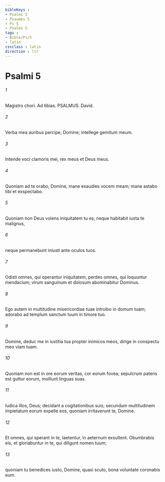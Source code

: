 ```yaml
---
bibleKeys : 
- Psalmi 5
- Psaumes 5
- Ps 5
- Psalms 5
tags : 
- Bible/Ps/5
- latin
cssclass : latin
direction : ltr
---
```


# Psalmi 5

###### 1
Magistro chori. Ad tibias. PSALMUS. David.
###### 2
Verba mea auribus percipe, Domine; intellege gemitum meum.
###### 3
Intende voci clamoris mei, rex meus et Deus meus.
###### 4
Quoniam ad te orabo, Domine, mane exaudies vocem meam; mane astabo tibi et exspectabo.
###### 5
Quoniam non Deus volens iniquitatem tu es; neque habitabit iuxta te malignus,
###### 6
neque permanebunt iniusti ante oculos tuos.
###### 7
Odisti omnes, qui operantur iniquitatem, perdes omnes, qui loquuntur mendacium; virum sanguinum et dolosum abominabitur Dominus.
###### 8
Ego autem in multitudine misericordiae tuae introibo in domum tuam; adorabo ad templum sanctum tuum in timore tuo.
###### 9
Domine, deduc me in iustitia tua propter inimicos meos, dirige in conspectu meo viam tuam.
###### 10
Quoniam non est in ore eorum veritas, cor eorum fovea; sepulcrum patens est guttur eorum, molliunt linguas suas.
###### 11
Iudica illos, Deus; decidant a cogitationibus suis; secundum multitudinem impietatum eorum expelle eos, quoniam irritaverunt te, Domine.
###### 12
Et omnes, qui sperant in te, laetentur, in aeternum exsultent. Obumbrabis eis, et gloriabuntur in te, qui diligunt nomen tuum;
###### 13
quoniam tu benedices iusto, Domine, quasi scuto, bona voluntate coronabis eum.
